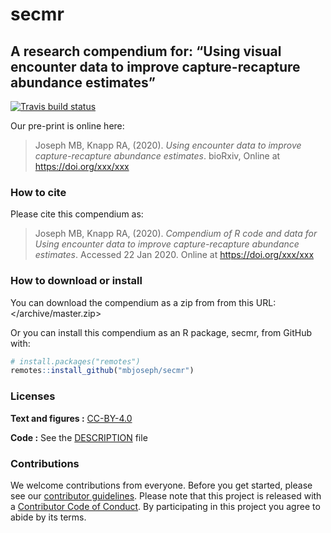 
<!-- README.md is generated from README.Rmd. Please edit that file -->

# secmr

## A research compendium for: “Using visual encounter data to improve capture-recapture abundance estimates”

[![Travis build
status](https://travis-ci.org/mbjoseph/secmr.svg?branch=master)](https://travis-ci.org/mbjoseph/secmr)

<!-- This repository contains the data and code for our paper: -->

<!-- > Authors, (YYYY). _Using encounter data to improve capture-recapture abundance estimates_. Name of journal/book <https://doi.org/xxx/xxx> -->

Our pre-print is online here:

> Joseph MB, Knapp RA, (2020). *Using encounter data to improve
> capture-recapture abundance estimates*. bioRxiv, Online at
> <https://doi.org/xxx/xxx>

### How to cite

Please cite this compendium as:

> Joseph MB, Knapp RA, (2020). *Compendium of R code and data for Using
> encounter data to improve capture-recapture abundance estimates*.
> Accessed 22 Jan 2020. Online at <https://doi.org/xxx/xxx>

### How to download or install

You can download the compendium as a zip from from this URL:
</archive/master.zip>

Or you can install this compendium as an R package, secmr, from GitHub
with:

``` r
# install.packages("remotes")
remotes::install_github("mbjoseph/secmr")
```

### Licenses

**Text and figures :**
[CC-BY-4.0](http://creativecommons.org/licenses/by/4.0/)

**Code :** See the [DESCRIPTION](DESCRIPTION) file

### Contributions

We welcome contributions from everyone. Before you get started, please
see our [contributor guidelines](CONTRIBUTING.md). Please note that this
project is released with a [Contributor Code of Conduct](CONDUCT.md). By
participating in this project you agree to abide by its terms.
